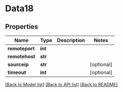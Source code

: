 # Data18

## Properties
Name | Type | Description | Notes
------------ | ------------- | ------------- | -------------
**remoteport** | **int** |  | 
**remotehost** | **str** |  | 
**sourceip** | **str** |  | [optional] 
**timeout** | **int** |  | [optional] 

[[Back to Model list]](../README.md#documentation-for-models) [[Back to API list]](../README.md#documentation-for-api-endpoints) [[Back to README]](../README.md)


